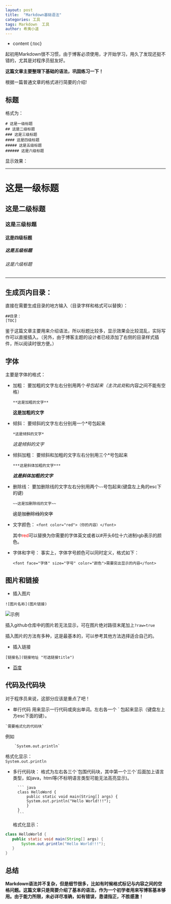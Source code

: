 ```yaml
---
layout: post
title:  "Markdown基础语法"
categories: 工具
tags: Markdown  工具
author: 希夷小道
---
```


* content
{:toc}


起初用Markdown很不习惯，由于博客必须使用，才开始学习，用久了发现还挺不错的，尤其是对程序员挺友好。


**这篇文章主要整理下基础的语法，巩固练习一下！**





根据一篇普通文章的格式进行简要的介绍!

## 标题
格式为：

```
# 这是一级标题
## 这是二级标题
### 这是三级标题
#### 这是四级标题
##### 这是五级标题
###### 这是六级标题
```

显示效果：

---
# 这是一级标题
## 这是二级标题
### 这是三级标题
#### 这是四级标题
##### 这是五级标题
###### 这是六级标题
---

## 生成页内目录：
直接在需要生成目录的地方输入（目录字样和格式可以替换）：
```
##目录：
[TOC]
```
鉴于这篇文章主要用来介绍语法，所以标题比较多，显示效果会比较混乱，实际写作可以直接插入。（另外，由于博客主题的设计者已经添加了右侧的目录样式插件，所以阅读时很方便。）

## 字体
主要是字体的格式：

* 加粗：
要加粗的文字左右分别用两个*号包起来（主次此处*和内容之间不能有空格）

  `**这是加粗的文字**`
  
  **这是加粗的文字**

* 倾斜：
要倾斜的文字左右分别用一个*号包起来

	`*这是倾斜的文字*`
    
     *这是倾斜的文字*

* 倾斜加粗：
要倾斜和加粗的文字左右分别用三个*号包起来

	`***这是斜体加粗的文字***`
    
	***这是斜体加粗的文字***

* 删除线：
要加删除线的文字左右分别用两个`~~`号包起来(键盘左上角的esc下的键)

	`~~这是加删除线的文字~~`
    
	~~这是加删除线的文字~~

* 文字颜色：
	`<font color="red">（你的内容）</font>`
    
   其中<font color="red">red</font>可以替换为你需要的字体英文或者以#开头6位十六进制rgb表示的颜色。

* 字体和字号：
 事实上，字体字号颜色可以同时定义，格式如下：
 
	`<font face="字体" size="字号" color="颜色">需要突出显示的内容</font>`


## 图片和链接
* 插入图片

 `![图片名称](图片链接)`

   ![示例](https://github.com/xiyixiaodao/xiyixiaodao.github.io/blob/master/favicon.ico?raw=true)
   
插入github仓库中的图片若无法显示，可在图片绝对路径末尾加上`?raw=true`

插入图片的方法有多种，这是最基本的，可以参考其他方法选择适合自己的。


* 插入链接

 `[链接名](链接地址 "可选链接title")`
  * [百度](http://baidu.com)

## 代码及代码块
对于程序员来说，这部分应该是重点了吧！
* 单行代码
 用来显示一行代码或突出单词。左右各一个 \` 包起来显示（键盘左上方esc下面的键）。
 
``` `需要格式化的代码块` ```

例如 

        `System.out.println`  
        
  格式化显示：  
  `System.out.println`

* 多行代码块：
格式为左右各三个\`包围代码块，其中第一个三个\`后面加上语言类型，如java，html等(不标明语言类型可能无法高亮显示)。

        ``` java
        class HelloWord {
            public static void main(String[] args) {
            System.out.println("Hello World!!!");
            }
        }
        ```


  格式化显示：  
 ``` java
class HelloWorld {
    public static void main(String[] args) {
        System.out.println("Hello World!!!");
    }
 }
```


## 总结
**Markdown语法并不复杂，但是细节很多，比如有时候格式标记与内容之间的空格问题。这篇文章只是简要介绍了基本的语法，作为一个初学者用来写博客基本够用。由于能力所限，未必详尽准确，如有错误，恳请指正，不胜感激！**

